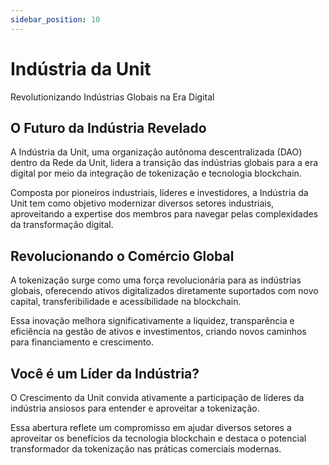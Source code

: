 ```yaml
---
sidebar_position: 10
---
```


# Indústria da Unit

Revolutionizando Indústrias Globais na Era Digital

## O Futuro da Indústria Revelado

A Indústria da Unit, uma organização autônoma descentralizada (DAO) dentro da Rede da Unit, lidera a transição das indústrias globais para a era digital por meio da integração de tokenização e tecnologia blockchain.

Composta por pioneiros industriais, líderes e investidores, a Indústria da Unit tem como objetivo modernizar diversos setores industriais, aproveitando a expertise dos membros para navegar pelas complexidades da transformação digital.

## Revolucionando o Comércio Global

A tokenização surge como uma força revolucionária para as indústrias globais, oferecendo ativos digitalizados diretamente suportados com novo capital, transferibilidade e acessibilidade na blockchain.

Essa inovação melhora significativamente a liquidez, transparência e eficiência na gestão de ativos e investimentos, criando novos caminhos para financiamento e crescimento.

## Você é um Líder da Indústria?

O Crescimento da Unit convida ativamente a participação de líderes da indústria ansiosos para entender e aproveitar a tokenização.

Essa abertura reflete um compromisso em ajudar diversos setores a aproveitar os benefícios da tecnologia blockchain e destaca o potencial transformador da tokenização nas práticas comerciais modernas.

